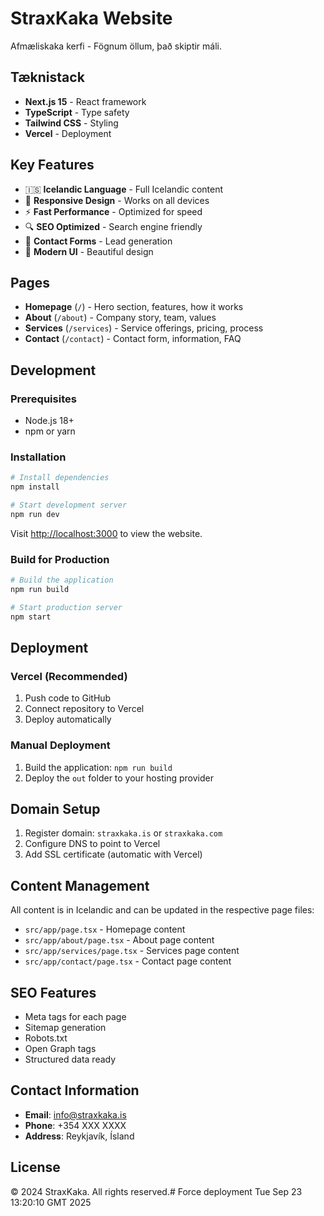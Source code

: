 # StraxKaka Website

Afmæliskaka kerfi - Fögnum öllum, það skiptir máli.

## Tæknistack

- **Next.js 15** - React framework
- **TypeScript** - Type safety
- **Tailwind CSS** - Styling
- **Vercel** - Deployment

## Key Features

- 🇮🇸 **Icelandic Language** - Full Icelandic content
- 📱 **Responsive Design** - Works on all devices
- ⚡ **Fast Performance** - Optimized for speed
- 🔍 **SEO Optimized** - Search engine friendly
- 📧 **Contact Forms** - Lead generation
- 🎨 **Modern UI** - Beautiful design

## Pages

- **Homepage** (`/`) - Hero section, features, how it works
- **About** (`/about`) - Company story, team, values
- **Services** (`/services`) - Service offerings, pricing, process
- **Contact** (`/contact`) - Contact form, information, FAQ

## Development

### Prerequisites

- Node.js 18+ 
- npm or yarn

### Installation

```bash
# Install dependencies
npm install

# Start development server
npm run dev
```

Visit [http://localhost:3000](http://localhost:3000) to view the website.

### Build for Production

```bash
# Build the application
npm run build

# Start production server
npm start
```

## Deployment

### Vercel (Recommended)

1. Push code to GitHub
2. Connect repository to Vercel
3. Deploy automatically

### Manual Deployment

1. Build the application: `npm run build`
2. Deploy the `out` folder to your hosting provider

## Domain Setup

1. Register domain: `straxkaka.is` or `straxkaka.com`
2. Configure DNS to point to Vercel
3. Add SSL certificate (automatic with Vercel)

## Content Management

All content is in Icelandic and can be updated in the respective page files:

- `src/app/page.tsx` - Homepage content
- `src/app/about/page.tsx` - About page content
- `src/app/services/page.tsx` - Services page content
- `src/app/contact/page.tsx` - Contact page content

## SEO Features

- Meta tags for each page
- Sitemap generation
- Robots.txt
- Open Graph tags
- Structured data ready

## Contact Information

- **Email**: info@straxkaka.is
- **Phone**: +354 XXX XXXX
- **Address**: Reykjavík, Ísland

## License

© 2024 StraxKaka. All rights reserved.# Force deployment Tue Sep 23 13:20:10 GMT 2025

